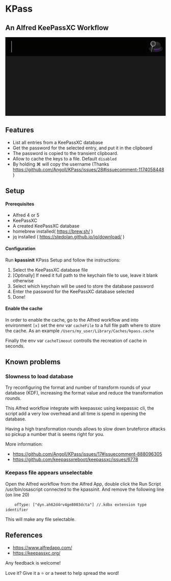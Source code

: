 # KPass

## An Alfred KeePassXC Workflow

![Screenshot](https://github.com/Angoll/KPass/blob/master/example.gif)

## Features

- List all entries from a KeePassXC database
- Get the password for the selected entry, and put it in the clipboard
- The password is copied to the transient clipboard.
- Allow to cache the keys to a file. Default `disabled`
- By holding ⌘ will copy the username (Thanks <https://github.com/Angoll/KPass/issues/28#issuecomment-1174058448> )

## Setup

#### Prerequisites

- Alfred 4 or 5
- KeePassXC
- A created KeePassXC database
- homebrew installed( <https://brew.sh/> )
- jq installed  ( <https://stedolan.github.io/jq/download/> )

#### Configuration

Run **kpassinit** KPass Setup and follow the instructions:

1. Select the KeePassXC database file
2. [Optinally] If need it full path to the keychain file to use, leave it blank otherwise
3. Select which keychain will be used to store the database password
4. Enter the password for the KeePassXC database selected
5. Done!

#### Enable the cache

In order to enable the cache, go to the Alfred workflow and into environment `[x]` set the env var `cacheFile` to a full file path where to store the cache. As an example `/Users/my_user/Library/Caches/kpass.cache`

Finally the env var `cacheTimeout` controlls the recreation of cache in seconds.

## Known problems

### Slowness to load database

Try reconfiguring the format and number of transform rounds of your database (KDF), increasing the format value and reduce the transformation rounds.

This Alfred workflow integrate with keepassxc using keepassxc cli, the script add a very low overhead and all time is spend in opening the database.

Having a high transformation rounds allows to slow down bruteforce attacks so pickup a number that is seems right for you.

More information:

- <https://github.com/Angoll/KPass/issues/17#issuecomment-888096305>
- <https://github.com/keepassxreboot/keepassxc/issues/6778>

### Keepass file appears unselectable

Open the Alfred workflow from the Alfred App, double click the Run Script /usr/bin/osascript connected to the kpassinit. And remove the following line (on line 20)

```
    ofType: ["dyn.ah62d4rv4ge8003dcta"] //.kdbx extension type identifier
```

This will make any file selectable.

## References

- <https://www.alfredapp.com/>
- <https://keepassxc.org/>

Any feedback is welcome!

Love it? Give it a ⭐️ or a tweet to help spread the word!
